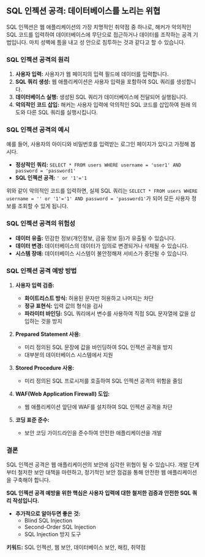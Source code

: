 ## SQL 인젝션 공격: 데이터베이스를 노리는 위협

SQL 인젝션은 웹 애플리케이션의 가장 치명적인 취약점 중 하나로, 해커가 악의적인 SQL 코드를 입력하여 데이터베이스에 무단으로 접근하거나 데이터를 조작하는 공격 기법입니다. 마치 성벽에 틈을 내고 성 안으로 침투하는 것과 같다고 할 수 있습니다.

### SQL 인젝션 공격의 원리

1. **사용자 입력:** 사용자가 웹 페이지의 입력 필드에 데이터를 입력합니다.
2. **SQL 쿼리 생성:** 웹 애플리케이션은 사용자 입력을 포함하여 SQL 쿼리를 생성합니다.
3. **데이터베이스 실행:** 생성된 SQL 쿼리가 데이터베이스에 전달되어 실행됩니다.
4. **악의적인 코드 삽입:** 해커는 사용자 입력에 악의적인 SQL 코드를 삽입하여 원래 의도와 다른 SQL 쿼리를 실행시킵니다.

### SQL 인젝션 공격의 예시

예를 들어, 사용자의 아이디와 비밀번호를 입력받는 로그인 페이지가 있다고 가정해 봅시다.

* **정상적인 쿼리:** `SELECT * FROM users WHERE username = 'user1' AND password = 'password1'`
* **SQL 인젝션 공격:** `' or '1'='1`

위와 같이 악의적인 코드를 입력하면, 실제 SQL 쿼리는 `SELECT * FROM users WHERE username = '' or '1'='1' AND password = 'password1'`가 되어 모든 사용자 정보를 조회할 수 있게 됩니다.

### SQL 인젝션 공격의 위험성

* **데이터 유출:** 민감한 정보(개인정보, 금융 정보 등)가 유출될 수 있습니다.
* **데이터 변경:** 데이터베이스의 데이터가 임의로 변경되거나 삭제될 수 있습니다.
* **시스템 장애:** 데이터베이스 시스템이 불안정해져 서비스가 중단될 수 있습니다.

### SQL 인젝션 공격 예방 방법

1. **사용자 입력 검증:**
   * **화이트리스트 방식:** 허용된 문자만 허용하고 나머지는 차단
   * **정규 표현식:** 입력 값의 형식을 검사
   * **파라미터 바인딩:** SQL 쿼리에서 변수를 사용하여 직접 SQL 문자열에 값을 삽입하는 것을 방지

2. **Prepared Statement 사용:**
   * 미리 정의된 SQL 문장에 값을 바인딩하여 SQL 인젝션 공격을 방지
   * 대부분의 데이터베이스 시스템에서 지원

3. **Stored Procedure 사용:**
   * 미리 정의된 SQL 프로시저를 호출하여 SQL 인젝션 공격의 위험을 줄임

4. **WAF(Web Application Firewall) 도입:**
   * 웹 애플리케이션 앞단에 WAF를 설치하여 SQL 인젝션 공격을 차단

5. **코딩 표준 준수:**
   * 보안 코딩 가이드라인을 준수하여 안전한 애플리케이션을 개발

### 결론

SQL 인젝션 공격은 웹 애플리케이션의 보안에 심각한 위협이 될 수 있습니다. 개발 단계부터 철저한 보안 대책을 마련하고, 정기적인 보안 점검을 통해 안전한 웹 애플리케이션을 구축해야 합니다.

**SQL 인젝션 공격 예방을 위한 핵심은 사용자 입력에 대한 철저한 검증과 안전한 SQL 쿼리 작성입니다.**

* **추가적으로 알아두면 좋은 것:**
    * Blind SQL Injection
    * Second-Order SQL Injection
    * SQL Injection 방지 도구

**키워드:** SQL 인젝션, 웹 보안, 데이터베이스 보안, 해킹, 취약점
